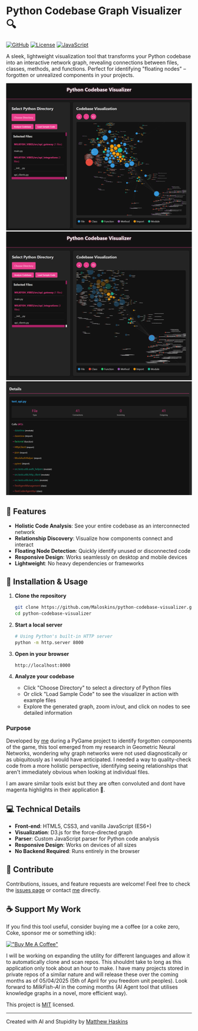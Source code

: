 # Python Codebase Graph Visualizer 🔍

[![GitHub](https://img.shields.io/badge/GitHub-Maloskins-181717?style=for-the-badge&logo=github)](https://github.com/Maloskins)
[![License](https://img.shields.io/badge/License-MIT-blue.svg?style=for-the-badge)](LICENSE)
[![JavaScript](https://img.shields.io/badge/JavaScript-ES6-yellow?style=for-the-badge&logo=javascript)](https://developer.mozilla.org/en-US/docs/Web/JavaScript)

A sleek, lightweight visualization tool that transforms your Python codebase into an interactive network graph, revealing connections between files, classes, methods, and functions. Perfect for identifying "floating nodes" – forgotten or unrealized components in your projects.

![Python Codebase Graph Visualizer Demo](./examples/dashboard.png)
![Python Codebase Graph Visualizer Demo 2](examples/dashboard_selected.png)
![Python Codebase Graph Visualizer Selected Node Details](./examples/details.png)

## 🚀 Features

- **Holistic Code Analysis**: See your entire codebase as an interconnected network
- **Relationship Discovery**: Visualize how components connect and interact
- **Floating Node Detection**: Quickly identify unused or disconnected code
- **Responsive Design**: Works seamlessly on desktop and mobile devices
- **Lightweight**: No heavy dependencies or frameworks

## 🔧 Installation & Usage

1. **Clone the repository**
   ```bash
   git clone https://github.com/Maloskins/python-codebase-visualizer.git
   cd python-codebase-visualizer
   ```

2. **Start a local server**
   ```bash
   # Using Python's built-in HTTP server
   python -m http.server 8000
   ```

3. **Open in your browser**
   ```
   http://localhost:8000
   ```

4. **Analyze your codebase**
   - Click "Choose Directory" to select a directory of Python files
   - Or click "Load Sample Code" to see the visualizer in action with example files
   - Explore the generated graph, zoom in/out, and click on nodes to see detailed information

### Purpose

Developed by [me](https://maloskins.pages.dev/cv) during a PyGame project to identify forgotten components of the game, this tool emerged from my research in Geometric Neural Networks, wondering why graph networks were not used diagnostically or as ubiquitously as I would have anticipated. I needed a way to quality-check code from a more holistic perspective, identifying seeing relationships that aren't immediately obvious when looking at individual files. 

I am aware similar tools exist but they are often convoluted and dont have magenta highlights in their application 🤡.


## 💻 Technical Details

- **Front-end**: HTML5, CSS3, and vanilla JavaScript (ES6+)
- **Visualization**: D3.js for the force-directed graph
- **Parser**: Custom JavaScript parser for Python code analysis
- **Responsive Design**: Works on devices of all sizes
- **No Backend Required**: Runs entirely in the browser

## 🤝 Contribute

Contributions, issues, and feature requests are welcome! Feel free to check the [issues page](https://github.com/Maloskins/python-codebase-visualizer/issues) or contact [me](https://maloskins.pages.dev/cv) directly.

## ☕ Support My Work

If you find this tool useful, consider buying me a coffee (or a coke zero, Coke, sponsor me or something idk):

[!["Buy Me A Coffee"](https://www.buymeacoffee.com/assets/img/custom_images/orange_img.png)](https://www.buymeacoffee.com/maloskins)

I will be working on expanding the utility for different languages and allow it to automatically clone and scan repos. This shouldnt take to long as this application only took about an hour to make. I have many projects stored in private repos of a similar nature and will release these over the coming months as of 05/04/2025 (5th of April for you freedom unit peoples). Look forward to *MilkFish-AI* in the coming months (AI Agent tool that utilises knowledge graphs in a novel, more efficient way).



This project is [MIT](LICENSE) licensed.

---

Created with AI and Stupidity by [Matthew Haskins](https://github.com/Maloskins)
